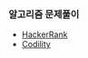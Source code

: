 ### 알고리즘 문제풀이

- [HackerRank](https://www.hackerrank.com/)
- [Codility](https://app.codility.com/programmers/)
